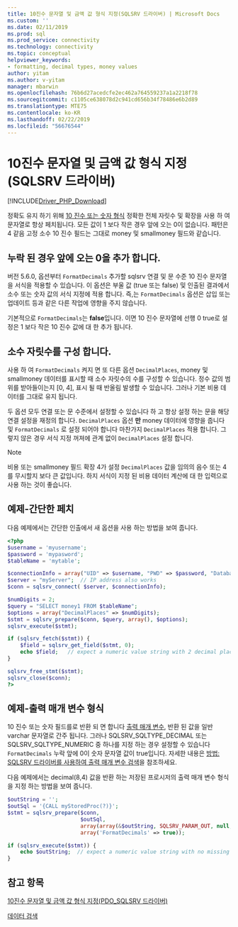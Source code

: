 ```yaml
---
title: 10진수 문자열 및 금액 값 형식 지정(SQLSRV 드라이버) | Microsoft Docs
ms.custom: ''
ms.date: 02/11/2019
ms.prod: sql
ms.prod_service: connectivity
ms.technology: connectivity
ms.topic: conceptual
helpviewer_keywords:
- formatting, decimal types, money values
author: yitam
ms.author: v-yitam
manager: mbarwin
ms.openlocfilehash: 76b6d27acedcfe2ec462a764559237a1a2218f78
ms.sourcegitcommit: c1105ce638078d2c941cd656b34f78486e6b2d89
ms.translationtype: MTE75
ms.contentlocale: ko-KR
ms.lasthandoff: 02/22/2019
ms.locfileid: "56676544"
---
```

# <a name="formatting-decimal-strings-and-money-values-sqlsrv-driver"></a>10진수 문자열 및 금액 값 형식 지정(SQLSRV 드라이버)
[!INCLUDE[Driver_PHP_Download](../../includes/driver_php_download.md)]

정확도 유지 하기 위해 [10 진수 또는 숫자 형식](https://docs.microsoft.com/sql/t-sql/data-types/decimal-and-numeric-transact-sql) 정확한 전체 자릿수 및 확장을 사용 하 여 문자열로 항상 페치됩니다. 모든 값이 1 보다 작은 경우 앞에 오는 0이 없습니다. 패턴은 4 같음 고정 소수 10 진수 필드는 그대로 money 및 smallmoney 필드와 같습니다.

## <a name="add-leading-zeroes-if-missing"></a>누락 된 경우 앞에 오는 0을 추가 합니다.
버전 5.6.0, 옵션부터 `FormatDecimals` 추가할 sqlsrv 연결 및 문 수준 10 진수 문자열을 서식을 적용할 수 있습니다. 이 옵션은 부울 값 (true 또는 false) 및 인출된 결과에서 소수 또는 숫자 값의 서식 지정에 적용 합니다. 즉,는 `FormatDecimals` 옵션은 삽입 또는 업데이트 등과 같은 다른 작업에 영향을 주지 않습니다.

기본적으로 `FormatDecimals`는 **false**입니다. 이면 10 진수 문자열에 선행 0 true로 설정은 1 보다 작은 10 진수 값에 대 한 추가 됩니다.

## <a name="configure-number-of-decimal-places"></a>소수 자릿수를 구성 합니다.
사용 하 여 `FormatDecimals` 켜지 면 또 다른 옵션 `DecimalPlaces`, money 및 smallmoney 데이터를 표시할 때 소수 자릿수의 수를 구성할 수 있습니다. 정수 값의 범위를 받아들이는지 [0, 4], 표시 될 때 반올림 발생할 수 있습니다. 그러나 기본 비용 데이터를 그대로 유지 됩니다.

두 옵션 모두 연결 또는 문 수준에서 설정할 수 있습니다 하 고 항상 설정 하는 문을 해당 연결 설정을 재정의 합니다. `DecimalPlaces` 옵션 **만** money 데이터에 영향을 줍니다 및 `FormatDecimals` 로 설정 되어야 합니다 마찬가지 `DecimalPlaces` 적용 합니다. 그렇지 않은 경우 서식 지정 꺼져에 관계 없이 `DecimalPlaces` 설정 합니다.

> [!NOTE]
> 비용 또는 smallmoney 필드 확장 4가 설정 `DecimalPlaces` 값을 임의의 음수 또는 4를 무시할지 보다 큰 값입니다. 하지 서식이 지정 된 비용 데이터 계산에 대 한 입력으로 사용 하는 것이 좋습니다.

## <a name="example---a-simple-fetch"></a>예제-간단한 페치
다음 예제에서는 간단한 인출에서 새 옵션을 사용 하는 방법을 보여 줍니다.

```php
<?php
$username = 'myusername';
$password = 'mypasword';
$tableName = 'mytable';

$connectionInfo = array("UID" => $username, "PWD" => $password, "Database" => "myDB", "FormatDecimals" => true);  
$server = "myServer";  // IP address also works
$conn = sqlsrv_connect( $server, $connectionInfo);  

$numDigits = 2;
$query = "SELECT money1 FROM $tableName";
$options = array("DecimalPlaces" => $numDigits);
$stmt = sqlsrv_prepare($conn, $query, array(), $options);
sqlsrv_execute($stmt);

if (sqlsrv_fetch($stmt)) {
    $field = sqlsrv_get_field($stmt, 0);  
    echo $field;   // expect a numeric value string with 2 decimal places
}

sqlsrv_free_stmt($stmt);
sqlsrv_close($conn);
?>
```

## <a name="example---format-the-output-parameter"></a>예제-출력 매개 변수 형식
10 진수 또는 숫자 필드를로 반환 되 면 합니다 [출력 매개 변수](../../connect/php/how-to-retrieve-output-parameters-using-the-sqlsrv-driver.md), 반환 된 값을 일반 varchar 문자열로 간주 됩니다. 그러나 SQLSRV_SQLTYPE_DECIMAL 또는 SQLSRV_SQLTYPE_NUMERIC 중 하나를 지정 하는 경우 설정할 수 있습니다 `FormatDecimals` 누락 앞에 0이 숫자 문자열 값이 true입니다. 자세한 내용은 [방법: SQLSRV 드라이버를 사용하여 출력 매개 변수 검색](../..//connect/php/how-to-retrieve-output-parameters-using-the-sqlsrv-driver.md)을 참조하세요.

다음 예제에서는 decimal(8,4) 값을 반환 하는 저장된 프로시저의 출력 매개 변수 형식을 지정 하는 방법을 보여 줍니다.

```php
$outString = '';
$outSql = '{CALL myStoredProc(?)}';
$stmt = sqlsrv_prepare($conn, 
                       $outSql, 
                       array(array(&$outString, SQLSRV_PARAM_OUT, null, SQLSRV_SQLTYPE_DECIMAL(8, 4))),
                       array('FormatDecimals' => true));

if (sqlsrv_execute($stmt)) {
    echo $outString;  // expect a numeric value string with no missing leading zero
}
```

## <a name="see-also"></a>참고 항목
[10진수 문자열 및 금액 값 형식 지정(PDO_SQLSRV 드라이버)](../../connect/php/formatting-decimals-pdo-sqlsrv-driver.md)

[데이터 검색](../../connect/php/retrieving-data.md)
